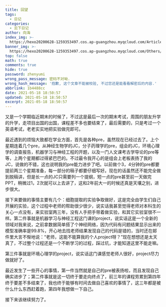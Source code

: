 ```yaml
---
title: 回望
tags:
  - 日记
categories:
  - 云下日记
author: 向海
index_img: >-
  https://hexo20200628-1259353497.cos.ap-guangzhou.myqcloud.com/Articles/Diary/Diary.png
banner_img: >-
  https://hexo20200628-1259353497.cos.ap-guangzhou.myqcloud.com/Others/Fluid/post/post2.jpg
top: false
math: true
comments: true
hide: true
password: zhenyumi
wrong_pass_message: 密码不对呦.
wrong_hash_message: '抱歉, 这个文章不能被校验, 不过您还是能看看解密后的内容.'
abbrlink: 1b4488cc
date: 2021-05-18 18:50:57
updated: 2021-05-18 18:50:57
excerpt: 2021-05-18 18:50:57
---
```


又是一个学期临近期末的时候了，不过这是最后一次的期末考试，周围的朋友升学的升学，走项目出国的出国，课程差不多也要结束了，最后需要的，只是考过一个英语考试，老老实实地把实验做完即可。

最近遇到的烦恼大致都在学业方面，首先是各种pre，虽然现在已经过去了。上个星期连着几个pre，从神经生物学的JC，分子药理学的pre，组会的JC，环境心理学的调查报告，机器学习与神经工程的开题，以及一门人文课考古学导论的pre等等，上两个星期都过得紧巴巴的。不过最令我开心的是组会上老板表扬了我的JC，说做的不错，这也说明我的pre能力进步了吧。以前做个3，4分钟的pre都要提前两三个星期准备，每一部分的稿子都要仔细写好。现在的话虽然还不能完全做到脱稿讲，但是长一点的JC只需要列一个提纲，短一点的pre甚至前一天做完PPT，稍微过1，2次就可以上去讲了，这和2年前大一的时候还真是天壤之别，进步很大。

接下来要做的事情主要有几个：细胞提取的实验争取做好，这是完全由学生们自己开展的实验，这个过程中老师的帮助很少很少，说实话我甚至觉得老师对本科生的关心一点没有，来实验室两三年，没有人手把手带着做实验，和其它实验室很不一样。第二件事就是机器学习与神经工程这门课的project，说实话这是一个全新的领域对我来说，之前拿数据简单搭了个神经网络，因为代码有问题结果显示出来的模型准确率是99.8%，开心地去找老师结果发现自己的代码是错的，当时还在邮件里大言不惭地说：“老师，这能不能算我的个人project呀？”现在想想还是太天真了，不过整个过程还是一个不断学习的过程，踩过坑，才能知道这里不能走嘛。

第三件事就是环境心理学的project，说实话这门课感觉老师人很好，project尽力做就好了。

最近发生了一些开心的事情，第一件当然就是自己的pre被表扬啦，而且发现自己确实进步了；第二件事就是这一切终于要走向终点了，前三年的课程劳累到第四年终于要差不多结束了，我也终于能够有时间去做自己喜欢的事情了，这三年都是被什么什么东西赶着跑，第四年我想做一下自己。

接下来该继续努力了。